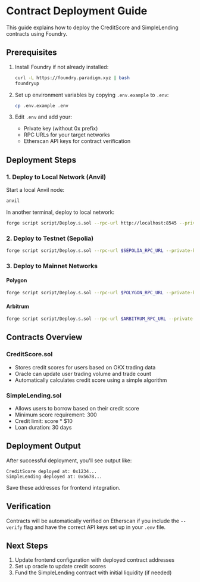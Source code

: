 # Contract Deployment Guide

This guide explains how to deploy the CreditScore and SimpleLending contracts using Foundry.

## Prerequisites

1. Install Foundry if not already installed:

   ```bash
   curl -L https://foundry.paradigm.xyz | bash
   foundryup
   ```

2. Set up environment variables by copying `.env.example` to `.env`:

   ```bash
   cp .env.example .env
   ```

3. Edit `.env` and add your:
   - Private key (without 0x prefix)
   - RPC URLs for your target networks
   - Etherscan API keys for contract verification

## Deployment Steps

### 1. Deploy to Local Network (Anvil)

Start a local Anvil node:

```bash
anvil
```

In another terminal, deploy to local network:

```bash
forge script script/Deploy.s.sol --rpc-url http://localhost:8545 --private-key 0xac0974bec39a17e36ba4a6b4d238ff944bacb478cbed5efcae784d7bf4f2ff80 --broadcast
```

### 2. Deploy to Testnet (Sepolia)

```bash
forge script script/Deploy.s.sol --rpc-url $SEPOLIA_RPC_URL --private-key $PRIVATE_KEY --broadcast --verify
```

### 3. Deploy to Mainnet Networks

#### Polygon

```bash
forge script script/Deploy.s.sol --rpc-url $POLYGON_RPC_URL --private-key $PRIVATE_KEY --broadcast --verify
```

#### Arbitrum

```bash
forge script script/Deploy.s.sol --rpc-url $ARBITRUM_RPC_URL --private-key $PRIVATE_KEY --broadcast --verify
```

## Contracts Overview

### CreditScore.sol

- Stores credit scores for users based on OKX trading data
- Oracle can update user trading volume and trade count
- Automatically calculates credit score using a simple algorithm

### SimpleLending.sol

- Allows users to borrow based on their credit score
- Minimum score requirement: 300
- Credit limit: score \* $10
- Loan duration: 30 days

## Deployment Output

After successful deployment, you'll see output like:

```
CreditScore deployed at: 0x1234...
SimpleLending deployed at: 0x5678...
```

Save these addresses for frontend integration.

## Verification

Contracts will be automatically verified on Etherscan if you include the `--verify` flag and have the correct API keys set up in your `.env` file.

## Next Steps

1. Update frontend configuration with deployed contract addresses
2. Set up oracle to update credit scores
3. Fund the SimpleLending contract with initial liquidity (if needed)
